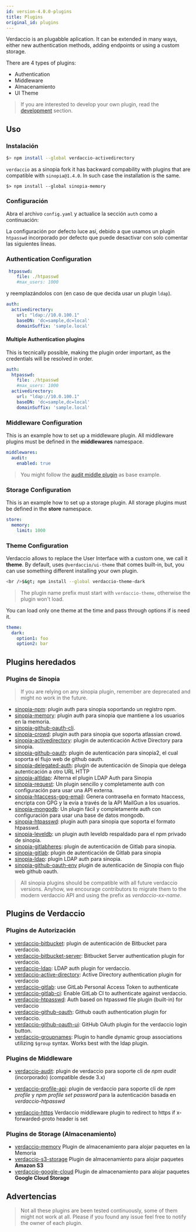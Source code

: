 ```yaml
---
id: version-4.0.0-plugins
title: Plugins
original_id: plugins
---
```


Verdaccio is an plugabble aplication. It can be extended in many ways, either new authentication methods, adding endpoints or using a custom storage.

There are 4 types of plugins:

* Authentication
* Middleware
* Almacenamiento
* UI Theme

> If you are interested to develop your own plugin, read the [development](dev-plugins.md) section.

## Uso

### Instalación

```bash
$> npm install --global verdaccio-activedirectory
```

`verdaccio` as a sinopia fork it has backward compability with plugins that are compatible with `sinopia@1.4.0`. In such case the installation is the same.

    $> npm install --global sinopia-memory
    

### Configuración

Abra el archivo `config.yaml` y actualice la sección `auth` como a continuación:

La configuración por defecto luce así, debido a que usamos un plugin `htpasswd` incorporado por defecto que puede desactivar con solo comentar las siguientes líneas.

### Authentication Configuration

```yaml
 htpasswd:
    file: ./htpasswd
    #max_users: 1000
```

y reemplazándolos con (en caso de que decida usar un plugin `ldap`).

```yaml
auth:
  activedirectory:
    url: "ldap://10.0.100.1"
    baseDN: 'dc=sample,dc=local'
    domainSuffix: 'sample.local'
```

#### Multiple Authentication plugins

This is tecnically possible, making the plugin order important, as the credentials will be resolved in order.

```yaml
auth:
  htpasswd:
    file: ./htpasswd
    #max_users: 1000
  activedirectory:
    url: "ldap://10.0.100.1"
    baseDN: 'dc=sample,dc=local'
    domainSuffix: 'sample.local'
```

### Middleware Configuration

This is an example how to set up a middleware plugin. All middleware plugins must be defined in the **middlewares** namespace.

```yaml
middlewares:
  audit:
    enabled: true
```

> You might follow the [audit middle plugin](https://github.com/verdaccio/verdaccio-audit) as base example.

### Storage Configuration

This is an example how to set up a storage plugin. All storage plugins must be defined in the **store** namespace.

```yaml
store:
  memory:
    limit: 1000
```

### Theme Configuration

Verdaccio allows to replace the User Interface with a custom one, we call it **theme**. By default, uses `@verdaccio/ui-theme` that comes built-in, but, you can use something different installing your own plugin.

```bash
<br />$&gt; npm install --global verdaccio-theme-dark

```

> The plugin name prefix must start with `verdaccio-theme`, otherwise the plugin won't load.

You can load only one theme at the time and pass through options if is need it.

```yaml
theme:
  dark:
    option1: foo
    option2: bar
```

## Plugins heredados

### Plugins de Sinopia

> If you are relying on any sinopia plugin, remember are deprecated and might no work in the future.

* [sinopia-npm](https://www.npmjs.com/package/sinopia-npm): plugin auth para sinopia soportando un registro npm.
* [sinopia-memory](https://www.npmjs.com/package/sinopia-memory): plugin auth para sinopia que mantiene a los usuarios en la memoria.
* [sinopia-github-oauth-cli](https://www.npmjs.com/package/sinopia-github-oauth-cli).
* [sinopia-crowd](https://www.npmjs.com/package/sinopia-crowd): plugin auth para sinopia que soporta atlassian crowd.
* [sinopia-activedirectory](https://www.npmjs.com/package/sinopia-activedirectory): plugin de autenticación Active Directory para sinopia.
* [sinopia-github-oauth](https://www.npmjs.com/package/sinopia-github-oauth): plugin de autenticación para sinopia2, el cual soporta el flujo web de github oauth.
* [sinopia-delegated-auth](https://www.npmjs.com/package/sinopia-delegated-auth): plugin de autenticación de Sinopia que delega autenticación a otro URL HTTP
* [sinopia-altldap](https://www.npmjs.com/package/sinopia-altldap): Alterna el plugin LDAP Auth para Sinopia
* [sinopia-request](https://www.npmjs.com/package/sinopia-request): Un plugin sencillo y completamente auth con configuración para usar una API externa.
* [sinopia-htaccess-gpg-email](https://www.npmjs.com/package/sinopia-htaccess-gpg-email): Genera contraseña en formato htaccess, encripta con GPG y la evía a través de la API MailGun a los usuarios.
* [sinopia-mongodb](https://www.npmjs.com/package/sinopia-mongodb): Un plugin fácil y completamente auth con configuración para usar una base de datos mongodb.
* [sinopia-htpasswd](https://www.npmjs.com/package/sinopia-htpasswd): plugin auth para sinopia que soporta el formato htpasswd.
* [sinopia-leveldb](https://www.npmjs.com/package/sinopia-leveldb): un plugin auth leveldb respaldado para el npm privado de sinopia.
* [sinopia-gitlabheres](https://www.npmjs.com/package/sinopia-gitlabheres): plugin de autenticación de Gitlab para sinopia.
* [sinopia-gitlab](https://www.npmjs.com/package/sinopia-gitlab): plugin de autenticación de Gitlab para sinopia
* [sinopia-ldap](https://www.npmjs.com/package/sinopia-ldap): plugin LDAP auth para sinopia.
* [sinopia-github-oauth-env](https://www.npmjs.com/package/sinopia-github-oauth-env) plugin de autenticación de Sinopia con flujo web github oauth.

> All sinopia plugins should be compatible with all future verdaccio versions. Anyhow, we encourage contributors to migrate them to the modern verdaccio API and using the prefix as *verdaccio-xx-name*.

## Plugins de Verdaccio

### Plugins de Autorización

* [verdaccio-bitbucket](https://github.com/idangozlan/verdaccio-bitbucket): plugin de autenticación de Bitbucket para verdaccio.
* [verdaccio-bitbucket-server](https://github.com/oeph/verdaccio-bitbucket-server): Bitbucket Server authentication plugin for verdaccio.
* [verdaccio-ldap](https://www.npmjs.com/package/verdaccio-ldap): LDAP auth plugin for verdaccio.
* [verdaccio-active-directory](https://github.com/nowhammies/verdaccio-activedirectory): Active Directory authentication plugin for verdaccio
* [verdaccio-gitlab](https://github.com/bufferoverflow/verdaccio-gitlab): use GitLab Personal Access Token to authenticate
* [verdaccio-gitlab-ci](https://github.com/lab360-ch/verdaccio-gitlab-ci): Enable GitLab CI to authenticate against verdaccio.
* [verdaccio-htpasswd](https://github.com/verdaccio/verdaccio-htpasswd): Auth based on htpasswd file plugin (built-in) for verdaccio
* [verdaccio-github-oauth](https://github.com/aroundus-inc/verdaccio-github-oauth): Github oauth authentication plugin for verdaccio.
* [verdaccio-github-oauth-ui](https://github.com/n4bb12/verdaccio-github-oauth-ui): GitHub OAuth plugin for the verdaccio login button.
* [verdaccio-groupnames](https://github.com/deinstapel/verdaccio-groupnames): Plugin to handle dynamic group associations utilizing `$group` syntax. Works best with the ldap plugin.

### Plugins de Middleware

* [verdaccio-audit](https://github.com/verdaccio/verdaccio-audit): plugin de verdaccio para soporte cli de *npm audit* (incorporado) (compatible desde 3.x)

* [verdaccio-profile-api](https://github.com/ahoracek/verdaccio-profile-api): plugin de verdaccio para soporte cli de *npm profile* y *npm profile set password* para la autenticación basada en *verdaccio-htpasswd*

* [verdaccio-https](https://github.com/honzahommer/verdaccio-https) Verdaccio middleware plugin to redirect to https if x-forwarded-proto header is set

### Plugins de Storage (Almacenamiento)

* [verdaccio-memory](https://github.com/verdaccio/verdaccio-memory) Plugin de almacenamiento para alojar paquetes en la Memoria
* [verdaccio-s3-storage](https://github.com/remitly/verdaccio-s3-storage) Plugin de almacenamiento para alojar paquetes **Amazon S3**
* [verdaccio-google-cloud](https://github.com/verdaccio/verdaccio-google-cloud) Plugin de almacenamiento para alojar paquetes **Google Cloud Storage**

## Advertencias

> Not all these plugins are been tested continuously, some of them might not work at all. Please if you found any issue feel free to notify the owner of each plugin.